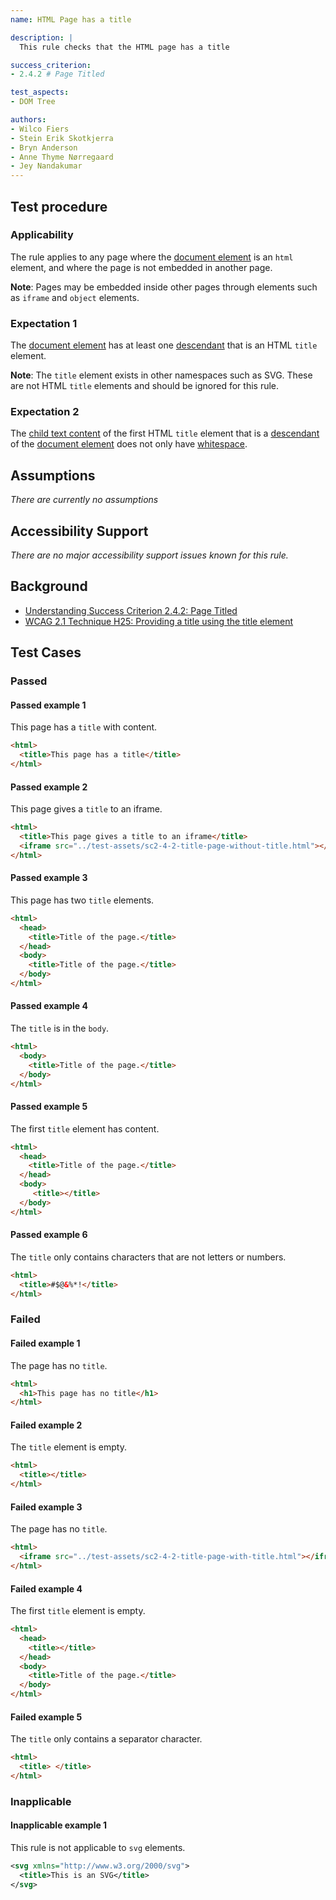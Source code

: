 ```yaml
---
name: HTML Page has a title

description: |
  This rule checks that the HTML page has a title

success_criterion:
- 2.4.2 # Page Titled

test_aspects:
- DOM Tree

authors:
- Wilco Fiers
- Stein Erik Skotkjerra
- Bryn Anderson
- Anne Thyme Nørregaard
- Jey Nandakumar
---
```


## Test procedure

### Applicability

The rule applies to any page where the [document element](https://www.w3.org/TR/dom/#document-element) is an `html` element, and where the page is not embedded in another page.

**Note**: Pages may be embedded inside other pages through elements such as `iframe` and `object` elements.

### Expectation 1

The [document element](https://www.w3.org/TR/dom/#document-element) has at least one [descendant](https://www.w3.org/TR/dom41/#concept-tree-descendant) that is an HTML `title` element.

**Note**: The `title` element exists in other namespaces such as SVG. These are not HTML `title` elements and should be ignored for this rule.

### Expectation 2

The [child text content](https://www.w3.org/TR/html/infrastructure.html#child-text-content) of the first HTML `title` element that is a [descendant](https://www.w3.org/TR/dom41/#concept-tree-descendant) of the [document element](https://www.w3.org/TR/dom/#document-element) does not only have [whitespace](#whitespace).

## Assumptions

_There are currently no assumptions_

## Accessibility Support

_There are no major accessibility support issues known for this rule._

## Background

- [Understanding Success Criterion 2.4.2: Page Titled](https://www.w3.org/WAI/WCAG21/Understanding/page-titled.html)
- [WCAG 2.1 Technique H25: Providing a title using the title element](https://www.w3.org/WAI/WCAG21/Techniques/html/H25)


## Test Cases

### Passed

#### Passed example 1

This page has a `title` with content.

```html
<html>
  <title>This page has a title</title>
</html>
```

#### Passed example 2

This page gives a `title` to an iframe.

```html
<html>
  <title>This page gives a title to an iframe</title>
  <iframe src="../test-assets/sc2-4-2-title-page-without-title.html"></iframe>
</html>
```

#### Passed example 3

This page has two `title` elements.

```html
<html>
  <head>
    <title>Title of the page.</title>
  </head>
  <body>
    <title>Title of the page.</title>
  </body>
</html>
```

#### Passed example 4

The `title` is in the `body`.

```html
<html>
  <body>
    <title>Title of the page.</title>
  </body>
</html>
```

#### Passed example 5

The first `title` element has content.

```html
<html>
  <head>
    <title>Title of the page.</title>
  </head>
  <body>
     <title></title> 
  </body>
</html>
```

#### Passed example 6

The `title` only contains characters that are not letters or numbers.

```html
<html>
  <title>#$@&%*!</title>
</html>
```

### Failed

#### Failed example 1

The page has no `title`.

```html
<html>
  <h1>This page has no title</h1>
</html>
```

#### Failed example 2

The `title` element is empty.

```html
<html>
  <title></title>
</html>
```

#### Failed example 3

The page has no `title`.

```html
<html>
  <iframe src="../test-assets/sc2-4-2-title-page-with-title.html"></iframe>
</html>
```

#### Failed example 4

The first `title` element is empty.

```html
<html>
  <head>
    <title></title>
  </head>
  <body>
    <title>Title of the page.</title>
  </body>
</html>
```

#### Failed example 5

The `title` only contains a separator character.

```html
<html>
  <title> </title>
</html>
```

### Inapplicable

#### Inapplicable example 1

This rule is not applicable to `svg` elements.

```svg
<svg xmlns="http://www.w3.org/2000/svg">
  <title>This is an SVG</title>
</svg>
```
